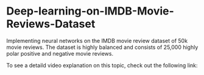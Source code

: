 # Deep-learning-on-IMDB-Movie-Reviews-Dataset
Implementing neural networks on the IMDB movie review dataset of 50k movie reviews.
The dataset is highly balanced and consists of 25,000 highly polar positive and negative movie reviews. 


To see a detaild video explanation on this topic, check out the following link:
